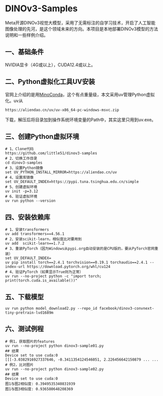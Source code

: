# DINOv3-Samples

Meta开源DINOv3视觉大模型，采用了无需标注的自学习技术，开启了人工智能图像处理的先河，是这个领域未来的方向。本项目是本地部署DINOv3模型的方法说明和一些样例介绍。

## 一、基础条件

NVIDIA显卡（4G或以上），CUDA12.4或以上。

## 二、Python虚拟化工具UV安装

官网上介绍的是用[MinoConda](https://zhida.zhihu.com/search?content_id=261875970&content_type=Article&match_order=1&q=MinoConda&zhida_source=entity)，这个有点重量级，本文采用uv管理Python虚拟化。uv从

```shell
https://aliendao.cn/uv/uv-x86_64-pc-windows-msvc.zip
```

 下载，解压后将目录加到操作系统环境变量的Path中，其实这里只用到uv.exe。

## 三、创建Python虚拟环境

```shell
# 1、Clone代码
https://github.com/little51/dinov3-samples
# 2、切换工作目录
cd dinov3-samples
# 3、设置Python镜像
set UV_PYTHON_INSTALL_MIRROR=https://aliendao.cn/uv
# 4、设置库镜像
set UV_DEFAULT_INDEX=https://pypi.tuna.tsinghua.edu.cn/simple
# 5、创建虚拟环境
uv init -p=3.12
# 6、验证虚拟环境
uv run python --version
```

## 四、安装依赖库

```shell
# 1、安装transformers
uv add transformers==4.56.1
# 2、安装scikit-learn，相似度比对要用到
uv add  scikit-learn==1.7.2
# 3、重装PyTorch（因为Windows从pypi.org自动安装的是CPU版的，要从PyTorch官网重装）
set UV_DEFAULT_INDEX=
uv pip install torch==2.4.1 torchvision==0.19.1 torchaudio==2.4.1 --index-url https://download.pytorch.org/whl/cu124
# 4、验证PyTorch（如果显示True则为正常）
uv run --no-project python -c "import torch; print(torch.cuda.is_available())"
```

## 五、下载模型

```shell
uv run python model_download2.py --repo_id facebook/dinov3-convnext-tiny-pretrain-lvd1689m
```

## 六、测试例程

```shell
# 例1，获取图片的features
uv run --no-project python dinov3-sample01.py
## 结果
Device set to use cuda:0
[[[-3.0382916927337646, -0.3411354124546051, 2.226456642150879 ... ...
# 例2，比对图片
uv run --no-project python dinov3-sample02.py
## 结果
Device set to use cuda:0
图1与图2相似度: 0.3949535340831939
图1与图3相似度: 0.936580648208369
```

